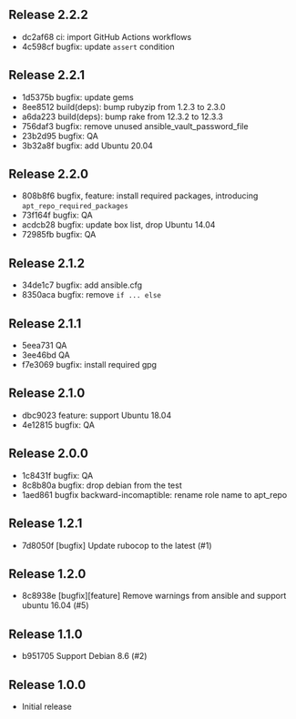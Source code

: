 ## Release 2.2.2

* dc2af68 ci: import GitHub Actions workflows
* 4c598cf bugfix: update `assert` condition

## Release 2.2.1

* 1d5375b bugfix: update gems
* 8ee8512 build(deps): bump rubyzip from 1.2.3 to 2.3.0
* a6da223 build(deps): bump rake from 12.3.2 to 12.3.3
* 756daf3 bugfix: remove unused ansible_vault_password_file
* 23b2d95 bugfix: QA
* 3b32a8f bugfix: add Ubuntu 20.04

## Release 2.2.0

* 808b8f6 bugfix, feature: install required packages, introducing `apt_repo_required_packages`
* 73f164f bugfix: QA
* acdcb28 bugfix: update box list, drop Ubuntu 14.04
* 72985fb bugfix: QA

## Release 2.1.2

* 34de1c7 bugfix: add ansible.cfg
* 8350aca bugfix: remove `if ... else`

## Release 2.1.1

* 5eea731 QA
* 3ee46bd QA
* f7e3069 bugfix: install required gpg

## Release 2.1.0

* dbc9023 feature: support Ubuntu 18.04
* 4e12815 bugfix: QA

## Release 2.0.0

* 1c8431f bugfix: QA
* 8c8b80a bugfix: drop debian from the test
* 1aed861 bugfix backward-incomaptible: rename role name to apt_repo

## Release 1.2.1

* 7d8050f [bugfix] Update rubocop to the latest (#1)

## Release 1.2.0

* 8c8938e [bugfix][feature] Remove warnings from ansible and support ubuntu 16.04 (#5)

## Release 1.1.0

* b951705 Support Debian 8.6 (#2)

## Release 1.0.0

* Initial release
